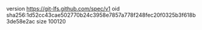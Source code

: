 version https://git-lfs.github.com/spec/v1
oid sha256:1d52cc43cae502770b24c3958e7857a778f248fec20f0325b3f618b3de58e2ac
size 100120
